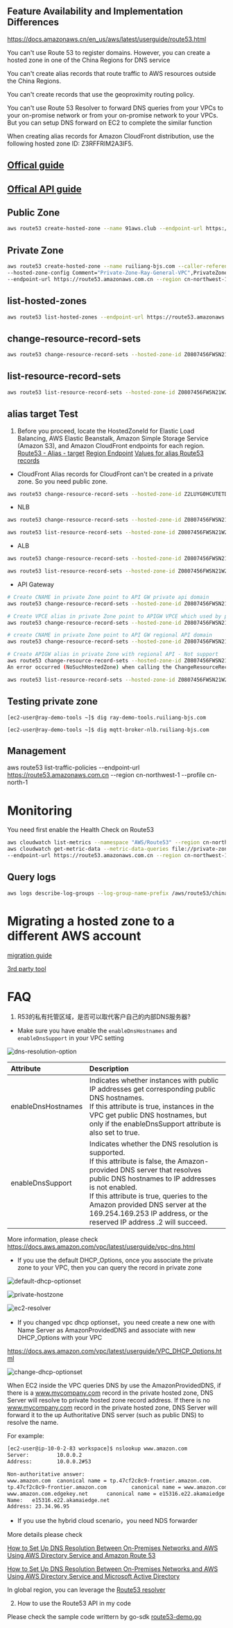 ## Feature Availability and Implementation Differences
https://docs.amazonaws.cn/en_us/aws/latest/userguide/route53.html

You can't use Route 53 to register domains. However, you can create a hosted zone in one of the China Regions for DNS service

You can't create alias records that route traffic to AWS resources outside the China Regions.

You can't create records that use the geoproximity routing policy. 

You can't use Route 53 Resolver to forward DNS queries from your VPCs to your on-promise network or from your on-promise network to your VPCs. But you can setup DNS forward on EC2 to complete the similar function

When creating alias records for Amazon CloudFront distribution, use the following hosted zone ID: Z3RFFRIM2A3IF5.

## [Offical guide](https://docs.amazonaws.cn/Route53/latest/DeveloperGuide/index.html)

## [Offical API guide](https://docs.amazonaws.cn/Route53/latest/APIReference/Welcome.html)

## Public Zone
```bash
aws route53 create-hosted-zone --name 91aws.club --endpoint-url https://route53.amazonaws.com.cn --caller-reference "20191113" --region cn-northwest-1 --profile cn-north-1
```

## Private Zone
```bash
aws route53 create-hosted-zone --name ruiliang-bjs.com --caller-reference "20191113-private" \
--hosted-zone-config Comment="Private-Zone-Ray-General-VPC",PrivateZone=true --vpc VPCRegion="cn-north-1",VPCId="vpc-0112fabfb0ed6e43b" \
--endpoint-url https://route53.amazonaws.com.cn --region cn-northwest-1 --profile cn-north-1
```

## list-hosted-zones
```bash
aws route53 list-hosted-zones --endpoint-url https://route53.amazonaws.com.cn --region cn-northwest-1 --profile cn-north-1
```

## change-resource-record-sets
```bash
aws route53 change-resource-record-sets --hosted-zone-id Z0807456FWSN21W2TRAZ --change-batch file://ray-demo-tools-bjs.json --endpoint-url https://route53.amazonaws.com.cn --region cn-northwest-1 --profile cn-north-1
```


## list-resource-record-sets
```bash
aws route53 list-resource-record-sets --hosted-zone-id Z0807456FWSN21W2TRAZ --endpoint-url https://route53.amazonaws.com.cn --region cn-northwest-1 --profile cn-north-1
```

## alias target Test
1. Before you proceed, locate the HostedZoneId for Elastic Load Balancing, AWS Elastic Beanstalk, Amazon Simple Storage Service (Amazon S3), and Amazon CloudFront endpoints for each region.
[Route53 - Alias - target](https://docs.aws.amazon.com/AWSCloudFormation/latest/UserGuide/aws-properties-route53-aliastarget.html)
[Region Endpoint](https://docs.amazonaws.cn/en_us/general/latest/gr/rande.html#cnnorth_region)
[Values for alias Route53 records](https://docs.aws.amazon.com/Route53/latest/DeveloperGuide/resource-record-sets-values-alias.html)

- CloudFront
Alias records for CloudFront can't be created in a private zone. So you need public zone.
```bash
aws route53 change-resource-record-sets --hosted-zone-id Z2LUYG0HCUTETD --change-batch file://cn-cloudfront-alias.json --endpoint-url https://route53.amazonaws.com.cn --region cn-northwest-1 --profile cn-north-1
```

- NLB
```bash
aws route53 change-resource-record-sets --hosted-zone-id Z0807456FWSN21W2TRAZ --change-batch file://nlb-alias.json --endpoint-url https://route53.amazonaws.com.cn --region cn-northwest-1 --profile cn-north-1

aws route53 list-resource-record-sets --hosted-zone-id Z0807456FWSN21W2TRAZ --endpoint-url https://route53.amazonaws.com.cn --region cn-northwest-1 --profile cn-north-1
```

- ALB
```bash
aws route53 change-resource-record-sets --hosted-zone-id Z0807456FWSN21W2TRAZ --change-batch file://alb-alias.json --endpoint-url https://route53.amazonaws.com.cn --region cn-northwest-1 --profile cn-north-1

aws route53 list-resource-record-sets --hosted-zone-id Z0807456FWSN21W2TRAZ --endpoint-url https://route53.amazonaws.com.cn --region cn-northwest-1 --profile cn-north-1
```

- API Gateway
```bash
# Create CNAME in private Zone point to API GW private api domain
aws route53 change-resource-record-sets --hosted-zone-id Z0807456FWSN21W2TRAZ --change-batch file://apigw-privateapi-cname-bjs.json --endpoint-url https://route53.amazonaws.com.cn --region cn-northwest-1 --profile cn-north-1

# Create VPCE alias in private Zone point to APIGW VPCE which used by private API
aws route53 change-resource-record-sets --hosted-zone-id Z0807456FWSN21W2TRAZ --change-batch file://apigw-privateapi-vpce-alias-bjs.json --endpoint-url https://route53.amazonaws.com.cn --region cn-northwest-1 --profile cn-north-1

# create CNAME in private Zone point to API GW regional API domain
aws route53 change-resource-record-sets --hosted-zone-id Z0807456FWSN21W2TRAZ --change-batch file://apigw-regionalpi-cname-bjs.json --endpoint-url https://route53.amazonaws.com.cn --region cn-northwest-1 --profile cn-north-1

# Create APIGW alias in private Zone with regional API - Not support
aws route53 change-resource-record-sets --hosted-zone-id Z0807456FWSN21W2TRAZ --change-batch file://apigw-alias-bjs.json --endpoint-url https://route53.amazonaws.com.cn --region cn-northwest-1 --profile cn-north-1
An error occurred (NoSuchHostedZone) when calling the ChangeResourceRecordSets operation: The specified hosted zone does not exist.

aws route53 list-resource-record-sets --hosted-zone-id Z0807456FWSN21W2TRAZ --endpoint-url https://route53.amazonaws.com.cn --region cn-northwest-1 --profile cn-north-1
```


## Testing private zone
```
[ec2-user@ray-demo-tools ~]$ dig ray-demo-tools.ruiliang-bjs.com

[ec2-user@ray-demo-tools ~]$ dig mqtt-broker-nlb.ruiliang-bjs.com
```

## Management
aws route53 list-traffic-policies --endpoint-url https://route53.amazonaws.com.cn --region cn-northwest-1 --profile cn-north-1

# Monitoring

You need first enable the Health Check on Route53

```bash
aws cloudwatch list-metrics --namespace "AWS/Route53" --region cn-northwest-1 --profile cn-north-1
aws cloudwatch get-metric-data --metric-data-queries file://private-zone-metric.json --start-time 2019-11-20T04:01:00Z --end-time 2019-11-26T14:07:00Z \
--endpoint-url https://route53.amazonaws.com.cn --region cn-northwest-1 --profile cn-north-1
```

## Query logs
```bash
aws logs describe-log-groups --log-group-name-prefix /aws/route53/china-preview --region cn-northwest-1 --profile cn-north-1
```

# Migrating a hosted zone to a different AWS account
[migration guide](https://docs.aws.amazon.com/Route53/latest/DeveloperGuide/hosted-zones-migrating.html#hosted-zones-migrating-install-cli)

[3rd party tool](https://github.com/barnybug/cli53)

# FAQ
1. R53的私有托管区域，是否可以取代客户自己的内部DNS服务器?
- Make sure you have enable the `enableDnsHostnames` and `enableDnsSupport` in your VPC setting

![dns-resolution-option](media/dns-resolution-option.png)

| Attribute | Description |
| :-------- | :---------- |
| enableDnsHostnames | Indicates whether instances with public IP addresses get corresponding public DNS hostnames.</br> If this attribute is true, instances in the VPC get public DNS hostnames, but only if the enableDnsSupport attribute is also set to true. |
| enableDnsSupport | Indicates whether the DNS resolution is supported. </br> If this attribute is false, the Amazon-provided DNS server that resolves public DNS hostnames to IP addresses is not enabled. </br> If this attribute is true, queries to the Amazon provided DNS server at the 169.254.169.253 IP address, or the reserved IP address .2 will succeed. |

More information, please check https://docs.aws.amazon.com/vpc/latest/userguide/vpc-dns.html

- If you use the default DHCP_Options, once you associate the private zone to your VPC, then you can query the record in private zone

![default-dhcp-optionset](media/default-dhcp-optionset.png) 

![private-hostzone](media/private-hostzone.png)

![ec2-resolver](media/default-ec2-resolver.png)

- If you changed vpc dhcp optionset，you need create a new one with Name Server as AmazonProvidedDNS and associate with new DHCP_Options with your VPC

https://docs.aws.amazon.com/vpc/latest/userguide/VPC_DHCP_Options.html

![change-dhcp-optionset](media/change-dhcp-optionset.png)

When EC2 inside the VPC queries DNS by use the AmazonProvidedDNS, if there is a www.mycompany.com record in the private hosted zone, DNS Server will resolve to private hosted zone record address. If there is no www.mycompany.com record in the private hosted zone, DNS Server will forward it to the up Authoritative DNS server (such as public DNS) to resolve the name.

For example: 

```bash
[ec2-user@ip-10-0-2-83 workspace]$ nslookup www.amazon.com
Server:         10.0.0.2
Address:        10.0.0.2#53

Non-authoritative answer:
www.amazon.com  canonical name = tp.47cf2c8c9-frontier.amazon.com.
tp.47cf2c8c9-frontier.amazon.com        canonical name = www.amazon.com.edgekey.net.
www.amazon.com.edgekey.net      canonical name = e15316.e22.akamaiedge.net.
Name:   e15316.e22.akamaiedge.net
Address: 23.34.96.95
```

- If you use the hybrid cloud scenario，you need NDS forwarder

More details please check

[How to Set Up DNS Resolution Between On-Premises Networks and AWS Using AWS Directory Service and Amazon Route 53](https://aws.amazon.com/blogs/security/how-to-set-up-dns-resolution-between-on-premises-networks-and-aws-using-aws-directory-service-and-amazon-route-53/)

[How to Set Up DNS Resolution Between On-Premises Networks and AWS Using AWS Directory Service and Microsoft Active Directory](https://aws.amazon.com/blogs/security/how-to-set-up-dns-resolution-between-on-premises-networks-and-aws-using-aws-directory-service-and-microsoft-active-directory/)

In global region, you can leverage the [Route53 resolver](https://docs.aws.amazon.com/Route53/latest/DeveloperGuide/resolver.html)

2. How to use the Route53 API in my code

Please check the sample code writtern by go-sdk [route53-demo.go](R53/route53-demo.go)